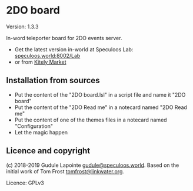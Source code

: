 2DO board
=========
Version: 1.3.3

In-word teleporter board for 2DO events server.
* Get the latest version in-world at Speculoos Lab: [speculoos.world:8002/Lab](hop://speculoos.world:8002/Lab/)
* or from [Kitely Market](https://www.kitely.com/market/product/50129545/2DO-board-events-display-and-teleporter)

Installation from sources
-------------------------
* Put the content of the "2DO board.lsl" in a script file and name it "2DO board"
* Put the content of the "2DO Read me" in a notecard named "2DO Read me"
* Put the content of one of the themes files in a notecard named "Configuration"
* Let the magic happen

Licence and copyright
---------------------
(c) 2018-2019 Gudule Lapointe <gudule@speculoos.world>.
Based on the initial work of Tom Frost <tomfrost@linkwater.org>.

Licence: GPLv3
